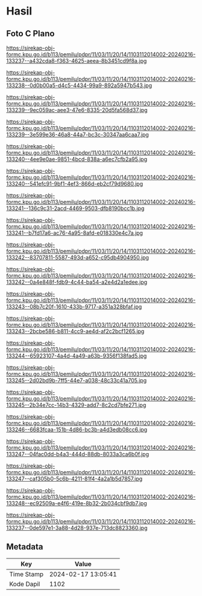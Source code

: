 # Hasil

## Foto C Plano

https://sirekap-obj-formc.kpu.go.id/b113/pemilu/pdpr/11/03/11/20/14/1103112014002-20240216-133237--a432cda8-f363-4625-aeea-8b3451cd9f8a.jpg

https://sirekap-obj-formc.kpu.go.id/b113/pemilu/pdpr/11/03/11/20/14/1103112014002-20240216-133238--0d0b00a5-d4c5-4434-99a9-892a5947b543.jpg

https://sirekap-obj-formc.kpu.go.id/b113/pemilu/pdpr/11/03/11/20/14/1103112014002-20240216-133239--9ec059ac-aee3-47e6-8335-20d5fa568d37.jpg

https://sirekap-obj-formc.kpu.go.id/b113/pemilu/pdpr/11/03/11/20/14/1103112014002-20240216-133239--3e599e36-46a8-44a7-bc3c-30347aa6caa7.jpg

https://sirekap-obj-formc.kpu.go.id/b113/pemilu/pdpr/11/03/11/20/14/1103112014002-20240216-133240--4ee9e0ae-9851-4bcd-838a-a6ec7cfb2a95.jpg

https://sirekap-obj-formc.kpu.go.id/b113/pemilu/pdpr/11/03/11/20/14/1103112014002-20240216-133240--541efc91-9bf1-4ef3-866d-eb2cf79d9680.jpg

https://sirekap-obj-formc.kpu.go.id/b113/pemilu/pdpr/11/03/11/20/14/1103112014002-20240216-133241--136c9c31-2acd-4469-9503-dfb8190bcc1b.jpg

https://sirekap-obj-formc.kpu.go.id/b113/pemilu/pdpr/11/03/11/20/14/1103112014002-20240216-133241--b7fd17a6-ac76-4a95-8afd-e018330e4c7a.jpg

https://sirekap-obj-formc.kpu.go.id/b113/pemilu/pdpr/11/03/11/20/14/1103112014002-20240216-133242--83707811-5587-493d-a652-c95db4904950.jpg

https://sirekap-obj-formc.kpu.go.id/b113/pemilu/pdpr/11/03/11/20/14/1103112014002-20240216-133242--0a4e848f-fdb9-4c44-ba54-a2e4d2a1edee.jpg

https://sirekap-obj-formc.kpu.go.id/b113/pemilu/pdpr/11/03/11/20/14/1103112014002-20240216-133243--08b7c20f-1610-433b-9717-a351a328bfaf.jpg

https://sirekap-obj-formc.kpu.go.id/b113/pemilu/pdpr/11/03/11/20/14/1103112014002-20240216-133243--2bcbe586-b811-4cc9-ae4d-af2c2bcf1265.jpg

https://sirekap-obj-formc.kpu.go.id/b113/pemilu/pdpr/11/03/11/20/14/1103112014002-20240216-133244--65923107-4a4d-4a49-a63b-9356f138fad5.jpg

https://sirekap-obj-formc.kpu.go.id/b113/pemilu/pdpr/11/03/11/20/14/1103112014002-20240216-133245--2d02bd9b-7ff5-44e7-a038-48c33c41a705.jpg

https://sirekap-obj-formc.kpu.go.id/b113/pemilu/pdpr/11/03/11/20/14/1103112014002-20240216-133245--2b34e7cc-14b3-4329-add7-8c2cd7bfe271.jpg

https://sirekap-obj-formc.kpu.go.id/b113/pemilu/pdpr/11/03/11/20/14/1103112014002-20240216-133246--6683fcaa-151b-4d86-bc3b-a4d3edb08cc6.jpg

https://sirekap-obj-formc.kpu.go.id/b113/pemilu/pdpr/11/03/11/20/14/1103112014002-20240216-133247--04fac0dd-b4a3-444d-88db-8033a3ca6b0f.jpg

https://sirekap-obj-formc.kpu.go.id/b113/pemilu/pdpr/11/03/11/20/14/1103112014002-20240216-133247--caf305b0-5c6b-4211-81f4-4a2a1b5d7857.jpg

https://sirekap-obj-formc.kpu.go.id/b113/pemilu/pdpr/11/03/11/20/14/1103112014002-20240216-133248--ec92509a-e4f6-419e-8b32-2b034cbf9db7.jpg

https://sirekap-obj-formc.kpu.go.id/b113/pemilu/pdpr/11/03/11/20/14/1103112014002-20240216-133237--0de597e1-3a88-4d28-937e-713dc8823360.jpg


## Metadata

| Key        | Value               |
| ---------- | ------------------- |
| Time Stamp | 2024-02-17 13:05:41 |
| Kode Dapil | 1102                |



